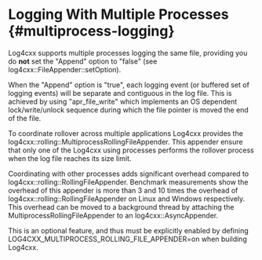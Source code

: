 Logging With Multiple Processes {#multiprocess-logging}
===
<!--
 Note: License header cannot be first, as doxygen does not generate
 cleanly if it before the '==='
-->
<!--
 Licensed to the Apache Software Foundation (ASF) under one or more
 contributor license agreements.  See the NOTICE file distributed with
 this work for additional information regarding copyright ownership.
 The ASF licenses this file to You under the Apache License, Version 2.0
 (the "License"); you may not use this file except in compliance with
 the License.  You may obtain a copy of the License at

	http://www.apache.org/licenses/LICENSE-2.0

 Unless required by applicable law or agreed to in writing, software
 distributed under the License is distributed on an "AS IS" BASIS,
 WITHOUT WARRANTIES OR CONDITIONS OF ANY KIND, either express or implied.
 See the License for the specific language governing permissions and
 limitations under the License.
-->

Log4cxx supports multiple processes logging the same file,
providing you do <b>not</b> set the "Append" option
to "false" (see log4cxx::FileAppender::setOption).

When the "Append" option is "true",
each logging event (or buffered set of logging events)
will be separate and contiguous in the log file.
This is achieved by using "apr_file_write" which
implements an OS dependent lock/write/unlock sequence
during which the file pointer is moved the end of the file.

To coordinate rollover across multiple applications
Log4cxx provides the log4cxx::rolling::MultiprocessRollingFileAppender.
This appender ensure that only one of the Log4cxx using processes
performs the rollover process when the log file
reaches its size limit.

Coordinating with other processes adds significant overhead compared to log4cxx::rolling::RollingFileAppender.
Benchmark measurements show the overhead of this appender is more than 3 and 10 times
the overhead of log4cxx::rolling::RollingFileAppender on Linux and Windows respectively.
This overhead can be moved to a background thread by attaching the MultiprocessRollingFileAppender
to an log4cxx::AsyncAppender.

This is an optional feature, and thus must be explicitly enabled
by defining LOG4CXX_MULTIPROCESS_ROLLING_FILE_APPENDER=on when building Log4cxx.


